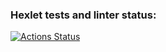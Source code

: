 ### Hexlet tests and linter status:
[![Actions Status](https://github.com/BelenkoNick/java-project-72/actions/workflows/hexlet-check.yml/badge.svg)](https://github.com/BelenkoNick/java-project-72/actions)